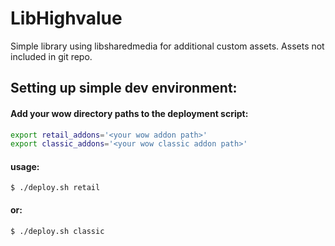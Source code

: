 # LibHighvalue

Simple library using libsharedmedia for additional custom assets. Assets not included in git repo.

## Setting up simple dev environment:

#### Add your wow directory paths to the deployment script:
``` bash
export retail_addons='<your wow addon path>'
export classic_addons='<your wow classic addon path>'
```
#### usage:
    $ ./deploy.sh retail
#### or:
    $ ./deploy.sh classic